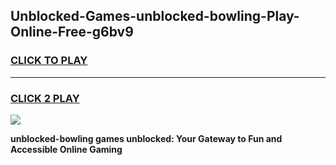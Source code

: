 
## Unblocked-Games-unblocked-bowling-Play-Online-Free-g6bv9
<h3>
<a href="https://premium76.site?title=unblocked-bowling&ref=26A">CLICK TO PLAY</a></h3>
<hr>

<h3>
<a href="https://premium76.site?title=unblocked-bowling&ref=26A">CLICK 2 PLAY</a>
  
</h3>

<a href="https://premium76.site?title=unblocked-bowling&ref=26A"><img src="https://clearcache.store/games.png"></a>


**unblocked-bowling games unblocked: Your Gateway to Fun and Accessible Online Gaming**
